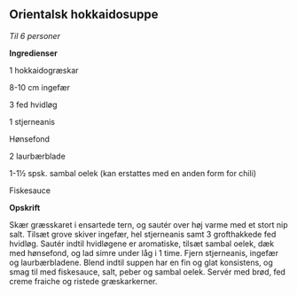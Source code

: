 ## Orientalsk hokkaidosuppe

*Til 6 personer*

**Ingredienser**

1 hokkaidogræskar

8-10 cm ingefær

3 fed hvidløg

1 stjerneanis

Hønsefond

2 laurbærblade

1-1½ spsk. sambal oelek (kan erstattes med en anden form for chili)

Fiskesauce

**Opskrift**

Skær græsskaret i ensartede tern, og sautér over høj varme med et stort
nip salt. Tilsæt grove skiver ingefær, hel stjerneanis samt 3
grofthakkede fed hvidløg. Sautér indtil hvidløgene er aromatiske, tilsæt
sambal oelek, dæk med hønsefond, og lad simre under låg i 1 time. Fjern
stjerneanis, ingefær og laurbærbladene. Blend indtil suppen har en fin
og glat konsistens, og smag til med fiskesauce, salt, peber og sambal
oelek. Servér med brød, fed creme fraiche og ristede græskarkerner.

